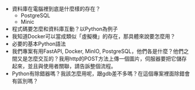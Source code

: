 - 資料庫在電腦裡到底是什麼樣的存在？
	- PostgreSQL
	- Minic
- 程式碼要怎麼和資料庫互動？以Python為例子
- 我知道Docker可以當成類似「虛擬機」的存在，那具體來說要怎麼用？
- 必要的基本Python語法
- 我們專案有用FastAPI, Docker, MinIO, PostgreSQL，他們各是什麼？他們之間又是怎麼交互的？我用http的POST方法上傳一個圖片，伺服器要把它儲存起來，並且與使用者關聯，請告訴整個流程。
- Python有除錯器嗎？我該怎麼用呢，跟gdb差不多嗎？在這個專案裡面除錯會有區別嗎？
